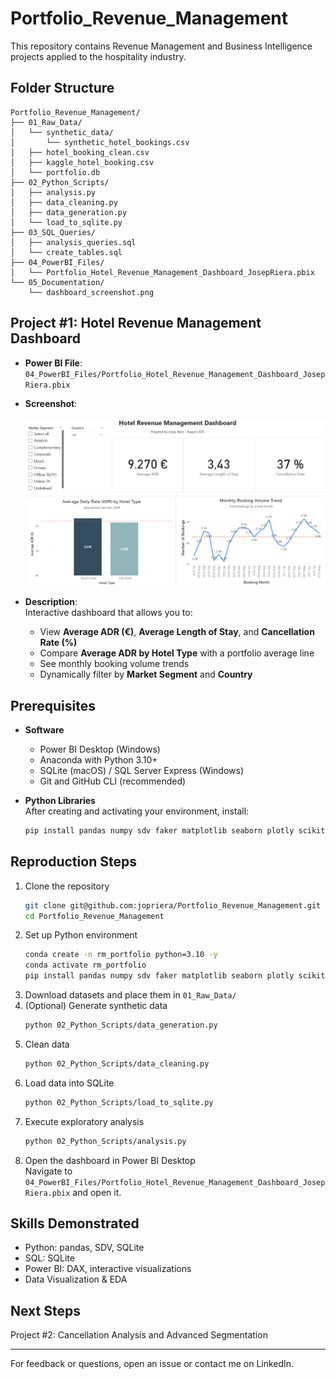 # Portfolio_Revenue_Management

This repository contains Revenue Management and Business Intelligence projects applied to the hospitality industry.

## Folder Structure

```
Portfolio_Revenue_Management/
├── 01_Raw_Data/
│   └── synthetic_data/
│       └── synthetic_hotel_bookings.csv
│   ├── hotel_booking_clean.csv
│   ├── kaggle_hotel_booking.csv
│   └── portfolio.db
├── 02_Python_Scripts/
│   ├── analysis.py
│   ├── data_cleaning.py
│   ├── data_generation.py
│   └── load_to_sqlite.py
├── 03_SQL_Queries/
│   ├── analysis_queries.sql
│   └── create_tables.sql
├── 04_PowerBI_Files/
│   └── Portfolio_Hotel_Revenue_Management_Dashboard_JosepRiera.pbix
└── 05_Documentation/
    └── dashboard_screenshot.png
```

## Project #1: Hotel Revenue Management Dashboard

- **Power BI File**: `04_PowerBI_Files/Portfolio_Hotel_Revenue_Management_Dashboard_JosepRiera.pbix`  
- **Screenshot**:

  ![Dashboard Final](05_Documentation/dashboard_screenshot.png)

- **Description**:  
  Interactive dashboard that allows you to:
  - View **Average ADR (€)**, **Average Length of Stay**, and **Cancellation Rate (%)**  
  - Compare **Average ADR by Hotel Type** with a portfolio average line  
  - See monthly booking volume trends  
  - Dynamically filter by **Market Segment** and **Country**

## Prerequisites

- **Software**  
  - Power BI Desktop (Windows)  
  - Anaconda with Python 3.10+  
  - SQLite (macOS) / SQL Server Express (Windows)  
  - Git and GitHub CLI (recommended)

- **Python Libraries**  
  After creating and activating your environment, install:
  ```bash
  pip install pandas numpy sdv faker matplotlib seaborn plotly scikit-learn sqlalchemy jupyter
  ```

## Reproduction Steps

1. Clone the repository  
   ```bash
   git clone git@github.com:jopriera/Portfolio_Revenue_Management.git
   cd Portfolio_Revenue_Management
   ```
2. Set up Python environment  
   ```bash
   conda create -n rm_portfolio python=3.10 -y
   conda activate rm_portfolio
   pip install pandas numpy sdv faker matplotlib seaborn plotly scikit-learn sqlalchemy jupyter
   ```
3. Download datasets and place them in `01_Raw_Data/`  
4. (Optional) Generate synthetic data  
   ```bash
   python 02_Python_Scripts/data_generation.py
   ```
5. Clean data  
   ```bash
   python 02_Python_Scripts/data_cleaning.py
   ```
6. Load data into SQLite  
   ```bash
   python 02_Python_Scripts/load_to_sqlite.py
   ```
7. Execute exploratory analysis  
   ```bash
   python 02_Python_Scripts/analysis.py
   ```
8. Open the dashboard in Power BI Desktop  
  Navigate to `04_PowerBI_Files/Portfolio_Hotel_Revenue_Management_Dashboard_JosepRiera.pbix` and open it.

## Skills Demonstrated

- Python: pandas, SDV, SQLite  
- SQL: SQLite  
- Power BI: DAX, interactive visualizations  
- Data Visualization & EDA

## Next Steps

Project #2: Cancellation Analysis and Advanced Segmentation

---

For feedback or questions, open an issue or contact me on LinkedIn.
